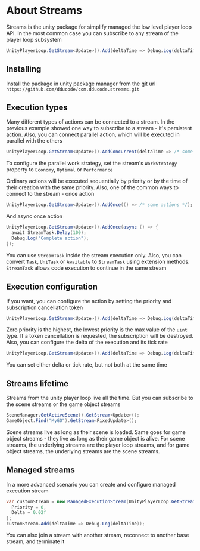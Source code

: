 # About Streams

Streams is the unity package for simplify managed the low level player loop API. In the most common case you can
subscribe to any stream of the player loop subsystem

```csharp
UnityPlayerLoop.GetStream<Update>().Add(deltaTime => Debug.Log(deltaTime));
```

## Installing
Install the package in unity package manager from the git url `https://github.com/dducode/com.dducode.streams.git`

## Execution types

Many different types of actions can be connected to a stream. In the previous example showed one way to subscribe
to a stream - it's persistent action. Also, you can connect parallel action, which will be executed in parallel with the
others

```csharp
UnityPlayerLoop.GetStream<Update>().AddConcurrent(deltaTime => /* some actions */);
```

To configure the parallel work strategy, set the stream's `WorkStrategy` property to `Economy`, `Optimal` or `Performance`

Ordinary actions will be executed sequentially by priority or by the time of their creation with the same priority.
Also, one of the common ways to connect to the stream - once action

```csharp
UnityPlayerLoop.GetStream<Update>().AddOnce(() => /* some actions */);
```

And async once action

```csharp
UnityPlayerLoop.GetStream<Update>().AddOnce(async () => {
  await StreamTask.Delay(100);
  Debug.Log("Complete action");
});
```

You can use `StreamTask` inside the stream execution only. Also, you can convert `Task`, `UniTask` or `Awaitable` to `StreamTask` using extension methods.
`StreamTask` allows code execution to continue in the same stream

## Execution configuration

If you want, you can configure the action by setting the priority and subscription cancellation token

```csharp
UnityPlayerLoop.GetStream<Update>().Add(deltaTime => Debug.Log(deltaTime), subscriptionToken).SetPriority(0);
```

Zero priority is the highest, the lowest priority is the max value of the `uint` type. If a token cancellation
is requested, the subscription will be destroyed. Also, you can configure the delta of the execution and its tick rate

```csharp
UnityPlayerLoop.GetStream<Update>().Add(deltaTime => Debug.Log(deltaTime)).SetDelta(0.5f); // will be executed twice per second
```

You can set either delta or tick rate, but not both at the same time

## Streams lifetime

Streams from the unity player loop live all the time. But you can subscribe to the scene streams or the game object
streams

```csharp
SceneManager.GetActiveScene().GetStream<Update>();
GameObject.Find("MyGO").GetStream<FixedUpdate>();
```

Scene streams live as long as their scene is loaded. Same goes for game object streams - they live as long as their game
object is alive.
For scene streams, the underlying streams are the player loop streams, and for game object streams, the underlying
streams are the scene streams.

## Managed streams

In a more advanced scenario you can create and configure managed execution stream

```csharp
var customStream = new ManagedExecutionStream(UnityPlayerLoop.GetStream<Update>()) { // a managed stream requires a base stream in which to execute
  Priority = 0,
  Delta = 0.02f
};
customStream.Add(deltaTime => Debug.Log(deltaTime));
```

You can also join a stream with another stream, reconnect to another base stream, and terminate it